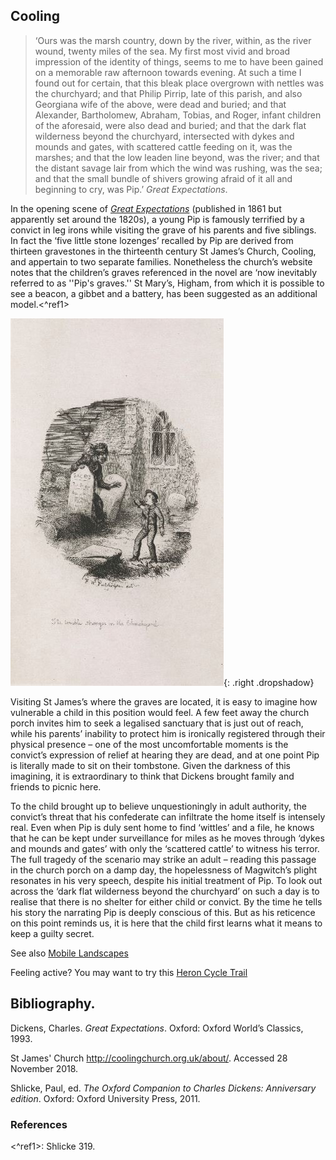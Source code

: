 <param ve-config style="article">

## Cooling 

>‘Ours was the marsh country, down by the river, within, as the river wound, twenty miles of the sea. My first most vivid and broad impression of the identity of things, seems to me to have been gained on a memorable raw afternoon towards evening. At such a time I found out for certain, that this bleak place overgrown with nettles was the churchyard; and that Philip Pirrip, late of this parish, and also Georgiana wife of the above, were dead and buried; and that Alexander, Bartholomew, Abraham, Tobias, and Roger, infant children of the aforesaid, were also dead and buried; and that the dark flat wilderness beyond the churchyard, intersected with dykes and mounds and gates, with scattered cattle feeding on it, was the marshes; and that the low leaden line beyond, was the river; and that the distant savage lair from which the wind was rushing, was the sea; and that the small bundle of shivers growing afraid of it all and beginning to cry, was Pip.’ _Great Expectations_.

In the opening scene of [_Great Expectations_](great-expectations-curated-walk) (published in 1861 but apparently set around the 1820s), a young Pip is famously terrified by a convict in leg irons while visiting the grave of his parents and five siblings. In fact the ‘five little stone lozenges’ recalled by Pip are derived from thirteen gravestones in the thirteenth century St James’s Church, Cooling, and appertain to two separate families. Nonetheless the church’s website notes that the children’s graves referenced in the novel are ‘now inevitably referred to as ''Pip's graves.'' St Mary’s, Higham, from which it is possible to see a beacon, a gibbet and a battery, has been suggested as an additional model.<^ref1>

![Cooling ©The British Library Board ktc28b20f001r.](images/Cooling.JPG){: .right .dropshadow}

Visiting St James’s where the graves are located, it is easy to imagine how vulnerable a child in this position would feel. A few feet away the church porch invites him to seek a legalised sanctuary that is just out of reach, while his parents’ inability to protect him is ironically registered through their physical presence – one of the most uncomfortable moments is the convict’s expression of relief at hearing they are dead, and at one point Pip is literally made to sit on their tombstone. Given the darkness of this imagining, it is extraordinary to think that Dickens brought family and friends to picnic here.

To the child brought up to believe unquestioningly in adult authority, the convict’s threat that his confederate can infiltrate the home itself is intensely real. Even when Pip is duly sent home to find ‘wittles’ and a file, he knows that he can be kept under surveillance for miles as he moves through ‘dykes and mounds and gates’ with only the ‘scattered cattle’ to witness his terror.
The full tragedy of the scenario may strike an adult – reading this passage in the church porch on a damp day, the hopelessness of Magwitch’s plight resonates in his very speech, despite his initial treatment of Pip. To look out across the ‘dark flat wilderness beyond the churchyard’ on such a day is to realise that there is no shelter for either child or convict. By the time he tells his story the narrating Pip is deeply conscious of this. But as his reticence on this point reminds us, it is here that the child first learns what it means to keep a guilty secret. 

See also [Mobile Landscapes](/mobile-landscapes)

Feeling active? You may want to try this [Heron Cycle Trail](https://explorekent.org/activities/heron-cycle-trail-the-hoo-peninsula/)

## Bibliography.

Dickens, Charles. _Great Expectations_. Oxford: Oxford World’s Classics, 1993.

St James' Church http://coolingchurch.org.uk/about/. Accessed 28 November 2018.

Shlicke, Paul, ed. _The Oxford Companion to Charles Dickens: Anniversary edition_. Oxford: Oxford University Press, 2011.

### References

<^ref1>: Shlicke 319.
